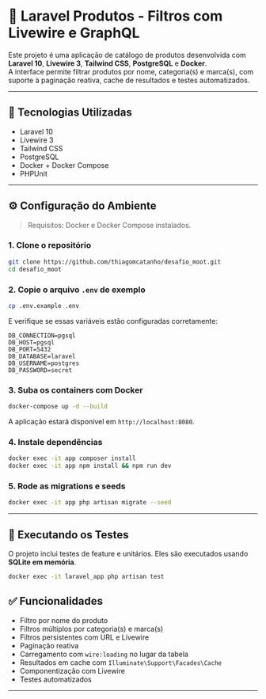 # 🛒 Laravel Produtos - Filtros com Livewire e GraphQL

Este projeto é uma aplicação de catálogo de produtos desenvolvida com **Laravel 10**, **Livewire 3**, **Tailwind CSS**, **PostgreSQL** e **Docker**.  
A interface permite filtrar produtos por nome, categoria(s) e marca(s), com suporte à paginação reativa, cache de resultados e testes automatizados.

---

## 🚀 Tecnologias Utilizadas

- Laravel 10
- Livewire 3
- Tailwind CSS
- PostgreSQL
- Docker + Docker Compose
- PHPUnit

---

## ⚙️ Configuração do Ambiente

> Requisitos: Docker e Docker Compose instalados.

### 1. Clone o repositório

```bash
git clone https://github.com/thiagomcatanho/desafio_moot.git
cd desafio_moot
```

### 2. Copie o arquivo `.env` de exemplo

```bash
cp .env.example .env
```

E verifique se essas variáveis estão configuradas corretamente:

```env
DB_CONNECTION=pgsql
DB_HOST=pgsql
DB_PORT=5432
DB_DATABASE=laravel
DB_USERNAME=postgres
DB_PASSWORD=secret
```

### 3. Suba os containers com Docker

```bash
docker-compose up -d --build
```

A aplicação estará disponível em `http://localhost:8080`.

### 4. Instale dependências

```bash
docker exec -it app composer install
docker exec -it app npm install && npm run dev
```

### 5. Rode as migrations e seeds

```bash
docker exec -it app php artisan migrate --seed
```

---

## 🧪 Executando os Testes

O projeto inclui testes de feature e unitários. Eles são executados usando **SQLite em memória**.

```bash
docker exec -it laravel_app php artisan test
```

## ✅ Funcionalidades

- Filtro por nome do produto
- Filtros múltiplos por categoria(s) e marca(s)
- Filtros persistentes com URL e Livewire
- Paginação reativa
- Carregamento com `wire:loading` no lugar da tabela
- Resultados em cache com `Illuminate\Support\Facades\Cache`
- Componentização com Livewire
- Testes automatizados

---
